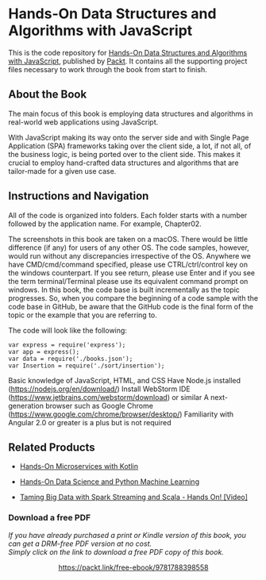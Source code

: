 


# Hands-On Data Structures and Algorithms with JavaScript
This is the code repository for [Hands-On Data Structures and Algorithms with JavaScript](https://www.packtpub.com/web-development/hands-data-structures-and-algorithms-javascript?utm_source=github&utm_medium=repository&utm_campaign=9781788398558), published by [Packt](https://www.packtpub.com/?utm_source=github). It contains all the supporting project files necessary to work through the book from start to finish.
## About the Book
The main focus of this book is employing data structures and algorithms in real-world web applications using JavaScript.

With JavaScript making its way onto the server side and with Single Page Application (SPA) frameworks taking over the client side, a lot, if not all, of the business logic, is being ported over to the client side. This makes it crucial to employ hand-crafted data structures and algorithms that are tailor-made for a given use case.


## Instructions and Navigation
All of the code is organized into folders. Each folder starts with a number followed by the application name. For example, Chapter02.

The screenshots in this book are taken on a macOS. There would be little difference (if any) for users of any other OS. The code samples, however, would run without any discrepancies irrespective of the OS. Anywhere we have CMD/cmd/command specified, please use CTRL/ctrl/control key on the windows counterpart. If you see return, please use Enter and if you see the term terminal/Terminal please use its equivalent command prompt on windows. 
In this book, the code base is built incrementally as the topic progresses. So, when you compare the beginning of a code sample with the code base in GitHub, be aware that the GitHub code is the final form of the topic or the example that you are referring to.

The code will look like the following:
```
var express = require('express');
var app = express();
var data = require('./books.json');
var Insertion = require('./sort/insertion');
```

Basic knowledge of JavaScript, HTML, and CSS
Have Node.js installed (https://nodejs.org/en/download/)
Install WebStorm IDE (https://www.jetbrains.com/webstorm/download) or similar
A next-generation browser such as Google Chrome (https://www.google.com/chrome/browser/desktop/)
Familiarity with Angular 2.0 or greater is a plus but is not required

## Related Products
* [Hands-On Microservices with Kotlin](https://www.packtpub.com/web-development/microservices-kotlin?utm_source=github&utm_medium=repository&utm_campaign=9781788471459)

* [Hands-On Data Science and Python Machine Learning](https://www.packtpub.com/big-data-and-business-intelligence/hands-data-science-and-python-machine-learning?utm_source=github&utm_medium=repository&utm_campaign=9781787280748)

* [Taming Big Data with Spark Streaming and Scala - Hands On! [Video]](https://www.packtpub.com/big-data-and-business-intelligence/taming-big-data-spark-streaming-and-scala-–-hands-video?utm_source=github&utm_medium=repository&utm_campaign=9781787123915)
### Download a free PDF

 <i>If you have already purchased a print or Kindle version of this book, you can get a DRM-free PDF version at no cost.<br>Simply click on the link to download a free PDF copy of this book.</i>
<p align="center"> <a href="https://packt.link/free-ebook/9781788398558">https://packt.link/free-ebook/9781788398558 </a> </p>